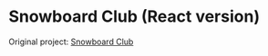 # Snowboard Club (React version)

Original project: [Snowboard Club](https://rafalmichniuk.github.io/Snowboard-Club/)
